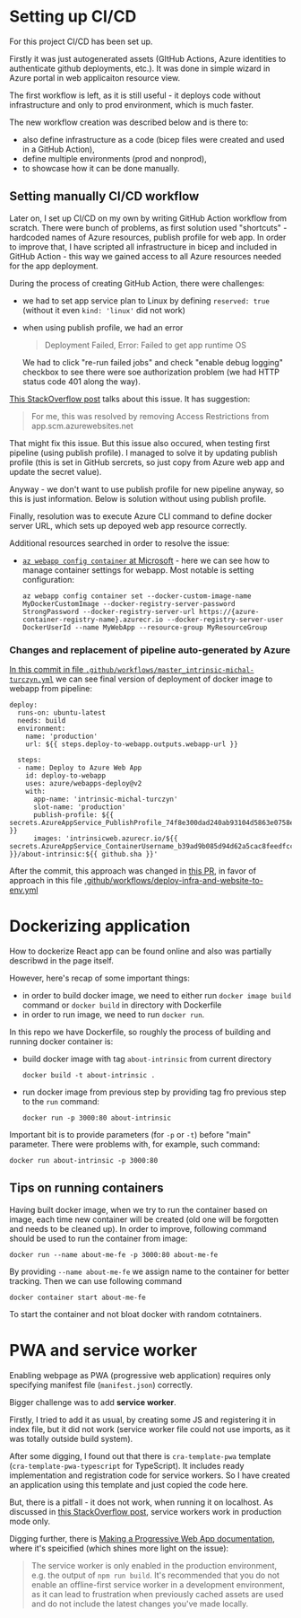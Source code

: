 # Setting up CI/CD

For this project CI/CD has been set up.

Firstly it was just autogenerated assets (GItHub Actions, Azure identities to authenticate github deployments, etc.). It was done in simple wizard in Azure portal in web applicaiton resource view.

The first workflow is left, as it is still useful - it deploys code without infrastructure and only to prod environment, which is much faster.

The new workflow creation was described below and is there to:
- also define infrastructure as a code (bicep files were created and used in a GitHub Action),
- define multiple environments (prod and nonprod),
- to showcase how it can be done manually.

## Setting manually CI/CD workflow

Later on, I set up CI/CD on my own by writing GitHub Action workflow from scratch. There were bunch of problems, as first solution used "shortcuts" - hardcoded names of Azure resources, publish profile for web app. In order to improve that, I have scripted all infrastructure in bicep and included in GitHub Action - this way we gained access to all Azure resources needed for the app deployment.

During the process of creating GitHub Action, there were challenges:
- we had to set app service plan to Linux by defining `reserved: true` (without it even `kind: 'linux'` did not work)
- when using publish profile, we had an error
  > Deployment Failed, Error: Failed to get app runtime OS

  We had to click "re-run failed jobs" and check "enable debug logging" checkbox to see there were soe authorization problem (we had HTTP status code 401 along the way).

[This StackOverflow post](https://stackoverflow.com/questions/67974780/unable-to-deploy-to-azure-container-using-github-actions-deployment-failed-wit) talks about this issue. It has suggestion:

> For me, this was resolved by removing Access Restrictions from app.scm.azurewebsites.net

That might fix this issue. But this issue also occured, when testing first pipeline (using publish profile). I managed to solve it by updating publish profile (this is set in GitHub sercrets, so just copy from Azure web app and update the secret value).

Anyway - we don't want to use publish profile for new pipeline anyway, so this is just information. Below is solution without using publish profile.

Finally, resolution was to execute Azure CLI command to define docker server URL, which sets up depoyed web app resource correctly.

Additional resources searched in order to resolve the issue:
- [`az webapp config container` at Microsoft](https://learn.microsoft.com/en-us/cli/azure/webapp/config/container?view=azure-cli-latest#az-webapp-config-container-show) - here we can see how to manage container settings for webapp. Most notable is setting configuration:
    ```
    az webapp config container set --docker-custom-image-name MyDockerCustomImage --docker-registry-server-password StrongPassword --docker-registry-server-url https://{azure-container-registry-name}.azurecr.io --docker-registry-server-user DockerUserId --name MyWebApp --resource-group MyResourceGroup
    ```
### Changes and replacement of pipeline auto-generated by Azure

[In this commit in file `.github/workflows/master_intrinsic-michal-turczyn.yml`](https://github.com/mturczyn/about-intrinsic/blob/dcb988f0a15a63bf15e515d771265d1eb1e38b1c/.github/workflows/master_intrinsic-michal-turczyn.yml) we can see final version of deployment of docker image to webapp from pipeline:
```
deploy:
  runs-on: ubuntu-latest
  needs: build
  environment:
    name: 'production'
    url: ${{ steps.deploy-to-webapp.outputs.webapp-url }}
  
  steps:
  - name: Deploy to Azure Web App
    id: deploy-to-webapp
    uses: azure/webapps-deploy@v2
    with:
      app-name: 'intrinsic-michal-turczyn'
      slot-name: 'production'
      publish-profile: ${{ secrets.AzureAppService_PublishProfile_74f8e300dad240ab93104d5863e0758e }}
      images: 'intrinsicweb.azurecr.io/${{ secrets.AzureAppService_ContainerUsername_b39ad9b085d94d62a5cac8feedfcc353 }}/about-intrinsic:${{ github.sha }}'
```
After the commit, this approach was changed in [this PR](https://github.com/mturczyn/about-intrinsic/pull/11/files), in favor of approach in this file [.github/workflows/deploy-infra-and-website-to-env.yml](https://github.com/mturczyn/about-intrinsic/blob/master/.github/workflows/deploy-infra-and-website-to-env.yml)

# Dockerizing application

How to dockerize React app can be found online and also was partially describwd in the page itself.

However, here's recap of some important things:
- in order to build docker image, we need to either run `docker image build` command or `docker build` in directory with Dockerfile
- in order to run image, we need to run `docker run`.

In this repo we have Dockerfile, so roughly the process of building and running docker container is:
- build docker image with tag `about-intrinsic` from current directory
    ```
    docker build -t about-intrinsic .
    ```
- run docker image from previous step by providing tag fro previous step to the `run` command:
    ```
    docker run -p 3000:80 about-intrinsic
    ```
Important bit is to provide parameters (for `-p` or `-t`) before "main" parameter. There were problems with, for example, such command:
```
docker run about-intrinsic -p 3000:80
```

## Tips on running containers

Having built docker image, when we try to run the container based on image, each time new container will be created (old one will be forgotten and needs to be cleaned up). In order to improve, following command should be used to run the container from image:
```
docker run --name about-me-fe -p 3000:80 about-me-fe
```
By providing `--name about-me-fe` we assign name to the container for better tracking. Then we can use following command
```
docker container start about-me-fe
```
To start the container and not bloat docker with random cotntainers.

# PWA and service worker

Enabling webpage as PWA (progressive web application) requires only specifying manifest file (`manifest.json`) correctly.

Bigger challenge was to add **service worker**.

Firstly, I tried to add it as usual, by creating some JS and registering it in index file, but it did not work (service worker file could not use imports, as it was totally outside build system).

After some digging, I found out that there is `cra-template-pwa` template (`cra-template-pwa-typescript` for TypeScript). It includes ready implementation and registration code for service workers. So I have created an application using this template and just copied the code here.

But, there is a pitfall - it does not work, when running it on localhost. As discussed in [this StackOverflow post](https://stackoverflow.com/questions/66997788/create-react-app-pwa-typescript-template-cant-detect-service-worker), service workers work in production mode only.

Digging further, there is [Making a Progressive Web App documentation](https://create-react-app.dev/docs/making-a-progressive-web-app/), where it's speicified (which shines more light on the issue):

> The service worker is only enabled in the production environment, e.g. the output of `npm run build`. It's recommended that you do not enable an offline-first service worker in a development environment, as it can lead to frustration when previously cached assets are used and do not include the latest changes you've made locally.
